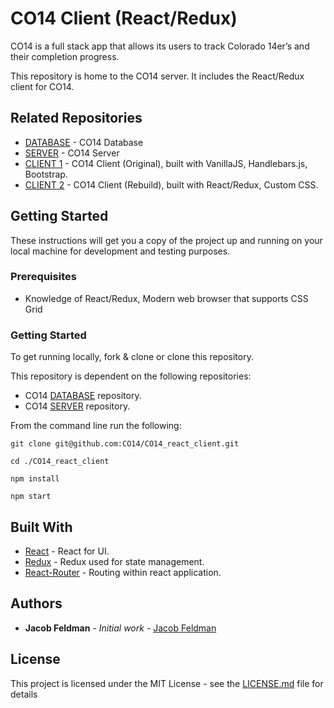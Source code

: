 # CO14 Client (React/Redux)

CO14 is a full stack app that allows its users to track Colorado 14er’s and their completion progress.

This repository is home to the CO14 server. It includes the React/Redux client for CO14.

## Related Repositories

* [DATABASE](https://github.com/CO14/CO14_database) - CO14 Database
* [SERVER](https://github.com/CO14/CO14_server) - CO14 Server
* [CLIENT 1](https://github.com/CO14/CO14_client) - CO14 Client (Original), built with VanillaJS, Handlebars.js, Bootstrap.
* [CLIENT 2](https://github.com/CO14/CO14_react_client) - CO14 Client (Rebuild), built with React/Redux, Custom CSS.

## Getting Started

These instructions will get you a copy of the project up and running on your local machine for development and testing purposes.

### Prerequisites

 * Knowledge of React/Redux, Modern web browser that supports CSS Grid

### Getting Started

To get running locally, fork & clone or clone this repository.

This repository is dependent on the following repositories:
* CO14 [DATABASE](https://github.com/CO14/CO14_database) repository.
* CO14 [SERVER](https://github.com/CO14/CO14_server) repository.

From the command line run the following:

```
git clone git@github.com:CO14/CO14_react_client.git

cd ./CO14_react_client

npm install

npm start
```
## Built With

* [React](https://facebook.github.io/react/) - React for UI.
* [Redux](http://redux.js.org/) - Redux used for state management.
* [React-Router](https://reacttraining.com/react-router/) - Routing within react application.

## Authors

* **Jacob Feldman** - *Initial work* - [Jacob Feldman](https://github.com/jakeFeldman)

## License

This project is licensed under the MIT License - see the [LICENSE.md](LICENSE.md) file for details
